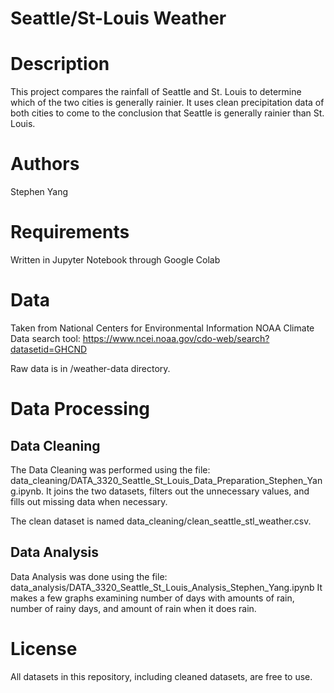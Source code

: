 # Seattle/St-Louis Weather

# Description
This project compares the rainfall of Seattle and St. Louis to determine which of the two cities is generally rainier. It uses clean precipitation data of both cities to come to the conclusion that Seattle is generally rainier than St. Louis.

# Authors
Stephen Yang

# Requirements
Written in Jupyter Notebook through Google Colab

# Data
Taken from National Centers for Environmental Information
NOAA Climate Data search tool: https://www.ncei.noaa.gov/cdo-web/search?datasetid=GHCND

Raw data is in /weather-data directory.

# Data Processing
## Data Cleaning
The Data Cleaning was performed using the file: data_cleaning/DATA_3320_Seattle_St_Louis_Data_Preparation_Stephen_Yang.ipynb.
It joins the two datasets, filters out the unnecessary values, and fills out missing data when necessary.

The clean dataset is named data_cleaning/clean_seattle_stl_weather.csv.

## Data Analysis
Data Analysis was done using the file: data_analysis/DATA_3320_Seattle_St_Louis_Analysis_Stephen_Yang.ipynb
It makes a few graphs examining number of days with amounts of rain, number of rainy days, and amount of rain when it does rain.

# License
All datasets in this repository, including cleaned datasets, are free to use.
